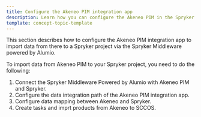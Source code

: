 ```yaml
---
title: Configure the Akeneo PIM integration app
description: Learn how you can configure the Akeneo PIM in the Spryker Middleware powered by Alumio
template: concept-topic-template
---
```


This section describes how to configure the Akeneo PIM integration app to import data from there to a Spryker project via the Spryker Middleware powered by Alumio.

To import data from Akeneo PIM to your Spryker project, you need to do the following:

1. Connect the Spryker Middleware Powered by Alumio with Akeneo PIM and Spryker.
3. Configure the data integration path of the Akeneo PIM integration app.
4. Configure data mapping between Akeneo and Spryker.
5. Create tasks and imprt products from Akeneo to SCCOS.
